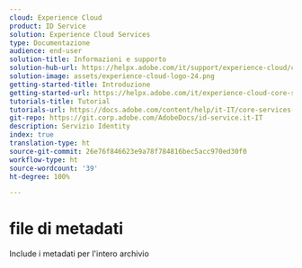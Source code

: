 ```yaml
---
cloud: Experience Cloud
product: ID Service
solution: Experience Cloud Services
type: Documentazione
audience: end-user
solution-title: Informazioni e supporto
solution-hub-url: https://helpx.adobe.com/it/support/experience-cloud/core-services.html
solution-image: assets/experience-cloud-logo-24.png
getting-started-title: Introduzione
getting-started-url: https://helpx.adobe.com/it/experience-cloud-core-services/get-started.html
tutorials-title: Tutorial
tutorials-url: https://docs.adobe.com/content/help/it-IT/core-services-learn/tutorials/overview.html
git-repo: https://git.corp.adobe.com/AdobeDocs/id-service.it-IT
description: Servizio Identity
index: true
translation-type: ht
source-git-commit: 26e76f846623e9a78f784816bec5acc970ed30f0
workflow-type: ht
source-wordcount: '39'
ht-degree: 100%

---
```



# file di metadati

Include i metadati per l&#39;intero archivio